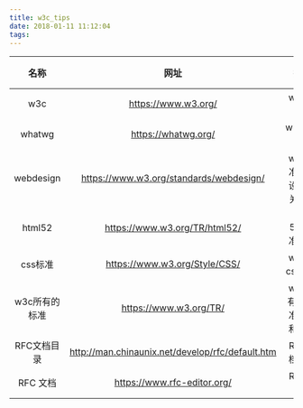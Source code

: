 ```yaml
---
title: w3c_tips
date: 2018-01-11 11:12:04
tags:
---
```


| 名称 | 网址 | 描述 | 链接 |
|:-: | :-: | :-: | :-: |
| w3c| https://www.w3.org/ | w3c官网 | [链接](https://www.w3.org/) |
| whatwg | https://whatwg.org/ | whatwg官网 | [链接](https://whatwg.org/) |
| webdesign |https://www.w3.org/standards/webdesign/ | w3c标准web设计相关标准 | [链接](https://www.w3.org/standards/webdesign/) |
| html52 | https://www.w3.org/TR/html52/ | html 5.2 标准文档 | [链接](https://www.w3.org/TR/html52/) |
| css标准 | https://www.w3.org/Style/CSS/ | w3c的css标准 | [链接](https://www.w3.org/Style/CSS/) |
| w3c所有的标准 | https://www.w3.org/TR/ | w3c所有的 标准文档和草稿 | [链接](https://www.w3.org/TR/) |
| RFC文档目录 | http://man.chinaunix.net/develop/rfc/default.htm |RFC文档目录 | [链接](http://man.chinaunix.net/develop/rfc/default.htm) |
| RFC 文档 | https://www.rfc-editor.org/ | RFC文档 | [链接](https://www.rfc-editor.org/) |
